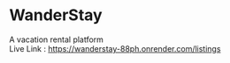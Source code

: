 # WanderStay
A vacation rental platform </br>
Live Link : https://wanderstay-88ph.onrender.com/listings

